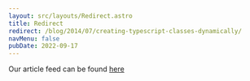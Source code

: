 ```yaml
---
layout: src/layouts/Redirect.astro
title: Redirect
redirect: /blog/2014/07/creating-typescript-classes-dynamically/
navMenu: false
pubDate: 2022-09-17
---
```

<div>
Our article feed can be found <a href="/blog/2014/07/creating-typescript-classes-dynamically/">here</a>
</div>
